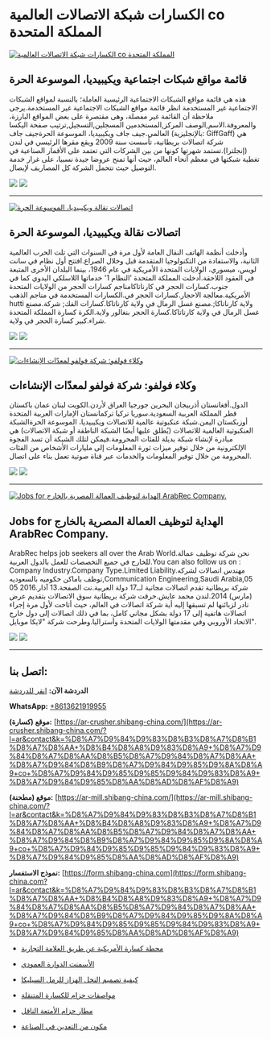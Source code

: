 # الكسارات شبكة الاتصالات العالمية co المملكة المتحدة

<a href="https://swt.shibang-china.com/?l=ar&img&k=%D8%A7%D9%84%D9%83%D8%B3%D8%A7%D8%B1%D8%A7%D8%AA+%D8%B4%D8%A8%D9%83%D8%A9+%D8%A7%D9%84%D8%A7%D8%AA%D8%B5%D8%A7%D9%84%D8%A7%D8%AA+%D8%A7%D9%84%D8%B9%D8%A7%D9%84%D9%85%D9%8A%D8%A9+co+%D8%A7%D9%84%D9%85%D9%85%D9%84%D9%83%D8%A9+%D8%A7%D9%84%D9%85%D8%AA%D8%AD%D8%AF%D8%A9" target="_blank">![الكسارات شبكة الاتصالات العالمية co المملكة المتحدة](http://static.shibang-china.com/all-800x300/852.jpg)</a>

## قائمة مواقع شبكات اجتماعية ويكيبيديا، الموسوعة الحرة
هذه هي قائمة مواقع الشبكات الاجتماعية الرئيسية العاملة؛ بالنسبة لمواقع الشبكات الاجتماعية غير المستخدمة انظر قائمة مواقع الشبكات الاجتماعية غير المستخدمة.يرجى ملاحظة أن القائمة غير مفصلة، وهى مقتصرة على بعض المواقع البارزة، والمعروفة.الاسم,الوصف المركز,المستخدمين المسجلين,التسجيل,ترتيب صفحة اليكسا العالمي.جيف جاف ويكيبيديا، الموسوعة الحرةجيف جاف (بالإنجليزية: GiffGaff) هي شركة اتصالات بريطانية، تأسست سنة 2009 ويقع مقرها الرئيسي في لندن (إنجلترا).تستمد شهرتها كونها من بين الشركات التي تعتمد على الأقمار الصناعية في تغطية شبكتها في معظم أنحاء العالم، حيث أنها تمنح عروضا جيدة نسبيا، على غرار خدمة التوصيل حيث تتحمل الشركة كل المصاريف لإيصال.


<a href="https://whatsapp.shibangsoft.com/WhatsApp.php" target="_blank" title="WhatsApp">![](http://static.shibang-china.com/icon/whatsapp.png)</a> <a href="https://swt.shibang-china.com/?l=ar&icon&k=%D8%A7%D9%84%D9%83%D8%B3%D8%A7%D8%B1%D8%A7%D8%AA+%D8%B4%D8%A8%D9%83%D8%A9+%D8%A7%D9%84%D8%A7%D8%AA%D8%B5%D8%A7%D9%84%D8%A7%D8%AA+%D8%A7%D9%84%D8%B9%D8%A7%D9%84%D9%85%D9%8A%D8%A9+co+%D8%A7%D9%84%D9%85%D9%85%D9%84%D9%83%D8%A9+%D8%A7%D9%84%D9%85%D8%AA%D8%AD%D8%AF%D8%A9" target="_blank">![](http://static.shibang-china.com/icon/chat-ar.png)</a>

---

<a href="https://swt.shibang-china.com/?l=ar&img&k=%D8%A7%D9%84%D9%83%D8%B3%D8%A7%D8%B1%D8%A7%D8%AA+%D8%B4%D8%A8%D9%83%D8%A9+%D8%A7%D9%84%D8%A7%D8%AA%D8%B5%D8%A7%D9%84%D8%A7%D8%AA+%D8%A7%D9%84%D8%B9%D8%A7%D9%84%D9%85%D9%8A%D8%A9+co+%D8%A7%D9%84%D9%85%D9%85%D9%84%D9%83%D8%A9+%D8%A7%D9%84%D9%85%D8%AA%D8%AD%D8%AF%D8%A9" target="_blank">![اتصالات نقالة ويكيبيديا، الموسوعة الحرة](http://static.shibang-china.com/all-800x300/982.jpg)</a>

## اتصالات نقالة ويكيبيديا، الموسوعة الحرة
وأدخلت أنظمة الهاتف النقال العامة لأول مرة في السنوات التي تلت الحرب العالمية الثانية، والاستفادة من التكنولوجيا المتقدمة قبل وخلال الصراع.افتتح أول نظام في سانت لويس، ميسوري، الولايات المتحدة الأمريكية في عام 1946، بينما البلدان الأخرى المتبعة في العقود اللاحقة.أدخلت المملكة المتحدة &#39;النظام 1&#39; خدماتها اللاسلكي اليدوي كما في جنوب.كسارات الحجر في كارناتاكامناجم كسارات الحجر من الولايات المتحدة الأمريكية.معالجة الاحجار.كسارات الحجر في.الكسارات المستخدمة في مناجم الذهب hutti ولاية كارناتاكا;.مصنع غسل الرمال في ولاية كارناتاكا.كسارات الفك; شركة.مصنع غسل الرمال في ولاية كارناتاكا.كسارة الحجر بنغالور ولاية.الكرة كسارة المملكة المتحدة شراء.كبير كسارة الحجر في ولاية.


<a href="https://whatsapp.shibangsoft.com/WhatsApp.php" target="_blank" title="WhatsApp">![](http://static.shibang-china.com/icon/whatsapp.png)</a> <a href="https://swt.shibang-china.com/?l=ar&icon&k=%D8%A7%D9%84%D9%83%D8%B3%D8%A7%D8%B1%D8%A7%D8%AA+%D8%B4%D8%A8%D9%83%D8%A9+%D8%A7%D9%84%D8%A7%D8%AA%D8%B5%D8%A7%D9%84%D8%A7%D8%AA+%D8%A7%D9%84%D8%B9%D8%A7%D9%84%D9%85%D9%8A%D8%A9+co+%D8%A7%D9%84%D9%85%D9%85%D9%84%D9%83%D8%A9+%D8%A7%D9%84%D9%85%D8%AA%D8%AD%D8%AF%D8%A9" target="_blank">![](http://static.shibang-china.com/icon/chat-ar.png)</a>

---

<a href="https://swt.shibang-china.com/?l=ar&img&k=%D8%A7%D9%84%D9%83%D8%B3%D8%A7%D8%B1%D8%A7%D8%AA+%D8%B4%D8%A8%D9%83%D8%A9+%D8%A7%D9%84%D8%A7%D8%AA%D8%B5%D8%A7%D9%84%D8%A7%D8%AA+%D8%A7%D9%84%D8%B9%D8%A7%D9%84%D9%85%D9%8A%D8%A9+co+%D8%A7%D9%84%D9%85%D9%85%D9%84%D9%83%D8%A9+%D8%A7%D9%84%D9%85%D8%AA%D8%AD%D8%AF%D8%A9" target="_blank">![وكلاء فولفو: شركة فولفو لمعدّات الإنشاءات](http://static.shibang-china.com/all-800x300/875.jpg)</a>

## وكلاء فولفو: شركة فولفو لمعدّات الإنشاءات
الدول.أفغانستان أذربيجان البحرين جورجيا العراق لأردن.الكويت لبنان عمان باكستان قطر المملكة العربية السعودية.سوريا تركيا تركمانستان الإمارات العربية المتحدة أوزبكستان اليمن.شبكة عنكبوتية عالمية للاتصالات ويكيبيديا، الموسوعة الحرةالشبكة العنكبوتية العالمية للاتصالات (يُطلق عليها أيضًا الشبكة الناطقة أو شبكة الاتصالات) هي مبادرة لإنشاء شبكة بديلة للفئات المحرومة.فيمكن لتلك الشبكة أن تسد الفجوة الإلكترونية من خلال توفير ميزات ثورة المعلومات إلى مليارات الأشخاص من الفئات المحرومة من خلال توفير المعلومات والخدمات عبر قناة صوتية تعمل بناء على اتصال.


<a href="https://whatsapp.shibangsoft.com/WhatsApp.php" target="_blank" title="WhatsApp">![](http://static.shibang-china.com/icon/whatsapp.png)</a> <a href="https://swt.shibang-china.com/?l=ar&icon&k=%D8%A7%D9%84%D9%83%D8%B3%D8%A7%D8%B1%D8%A7%D8%AA+%D8%B4%D8%A8%D9%83%D8%A9+%D8%A7%D9%84%D8%A7%D8%AA%D8%B5%D8%A7%D9%84%D8%A7%D8%AA+%D8%A7%D9%84%D8%B9%D8%A7%D9%84%D9%85%D9%8A%D8%A9+co+%D8%A7%D9%84%D9%85%D9%85%D9%84%D9%83%D8%A9+%D8%A7%D9%84%D9%85%D8%AA%D8%AD%D8%AF%D8%A9" target="_blank">![](http://static.shibang-china.com/icon/chat-ar.png)</a>

---

<a href="https://swt.shibang-china.com/?l=ar&img&k=%D8%A7%D9%84%D9%83%D8%B3%D8%A7%D8%B1%D8%A7%D8%AA+%D8%B4%D8%A8%D9%83%D8%A9+%D8%A7%D9%84%D8%A7%D8%AA%D8%B5%D8%A7%D9%84%D8%A7%D8%AA+%D8%A7%D9%84%D8%B9%D8%A7%D9%84%D9%85%D9%8A%D8%A9+co+%D8%A7%D9%84%D9%85%D9%85%D9%84%D9%83%D8%A9+%D8%A7%D9%84%D9%85%D8%AA%D8%AD%D8%AF%D8%A9" target="_blank">![Jobs for الهداية لتوظيف العمالة المصرية بالخارج ArabRec Company.](http://static.shibang-china.com/all-800x300/985.jpg)</a>

## Jobs for الهداية لتوظيف العمالة المصرية بالخارج ArabRec Company.
ArabRec helps job seekers all over the Arab World.نحن شركة توظيف عمالة للخارج في جميع التخصصات للعمل بالدول العربية.You can also follow us on : Company Industry.Company Type.Limited Liability.مهندس اتصالات لشركه توظف باماكن حكوميه بالسعوديه,Communication Engineering,Saudi Arabia,05 05 2016.شركة بريطانية تقدم اتصالات مجانية لــ17 دولة العربية.نت الصفحة.13 آذار (مارس) 2014.لندن محمد عايش.حرقت شركة بريطانية سوق الاتصالات بتقديم عرض نادر لزبائنها لم تسبقها إليه أية شركة اتصالات في العالم، حيث أتاحت لأول مرة إجراء اتصالات هاتفية إلى 17 دولة بشكل مجاني كامل، بما في ذلك اتصالات إلى دول خارج الاتحاد الأوروبي وفي مقدمتها الولايات المتحدة وأستراليا.وطرحت شركة &quot;لايكا موبايل&quot;.


<a href="https://whatsapp.shibangsoft.com/WhatsApp.php" target="_blank" title="WhatsApp">![](http://static.shibang-china.com/icon/whatsapp.png)</a> <a href="https://swt.shibang-china.com/?l=ar&icon&k=%D8%A7%D9%84%D9%83%D8%B3%D8%A7%D8%B1%D8%A7%D8%AA+%D8%B4%D8%A8%D9%83%D8%A9+%D8%A7%D9%84%D8%A7%D8%AA%D8%B5%D8%A7%D9%84%D8%A7%D8%AA+%D8%A7%D9%84%D8%B9%D8%A7%D9%84%D9%85%D9%8A%D8%A9+co+%D8%A7%D9%84%D9%85%D9%85%D9%84%D9%83%D8%A9+%D8%A7%D9%84%D9%85%D8%AA%D8%AD%D8%AF%D8%A9" target="_blank">![](http://static.shibang-china.com/icon/chat-ar.png)</a>

---
## اتصل بنا:

**الدردشة الآن:** [انقر للدردشة](https://swt.shibang-china.com?l=ar&contact&k=%D8%A7%D9%84%D9%83%D8%B3%D8%A7%D8%B1%D8%A7%D8%AA+%D8%B4%D8%A8%D9%83%D8%A9+%D8%A7%D9%84%D8%A7%D8%AA%D8%B5%D8%A7%D9%84%D8%A7%D8%AA+%D8%A7%D9%84%D8%B9%D8%A7%D9%84%D9%85%D9%8A%D8%A9+co+%D8%A7%D9%84%D9%85%D9%85%D9%84%D9%83%D8%A9+%D8%A7%D9%84%D9%85%D8%AA%D8%AD%D8%AF%D8%A9)

**WhatsApp:**  [+8613621919955](https://whatsapp.shibangsoft.com/WhatsApp.php)

**موقع (كسارة):** [https://ar-crusher.shibang-china.com/](https://ar-crusher.shibang-china.com/?l=ar&contact&k=%D8%A7%D9%84%D9%83%D8%B3%D8%A7%D8%B1%D8%A7%D8%AA+%D8%B4%D8%A8%D9%83%D8%A9+%D8%A7%D9%84%D8%A7%D8%AA%D8%B5%D8%A7%D9%84%D8%A7%D8%AA+%D8%A7%D9%84%D8%B9%D8%A7%D9%84%D9%85%D9%8A%D8%A9+co+%D8%A7%D9%84%D9%85%D9%85%D9%84%D9%83%D8%A9+%D8%A7%D9%84%D9%85%D8%AA%D8%AD%D8%AF%D8%A9)

**موقع (مطحنة):** [https://ar-mill.shibang-china.com/](https://ar-mill.shibang-china.com/?l=ar&contact&k=%D8%A7%D9%84%D9%83%D8%B3%D8%A7%D8%B1%D8%A7%D8%AA+%D8%B4%D8%A8%D9%83%D8%A9+%D8%A7%D9%84%D8%A7%D8%AA%D8%B5%D8%A7%D9%84%D8%A7%D8%AA+%D8%A7%D9%84%D8%B9%D8%A7%D9%84%D9%85%D9%8A%D8%A9+co+%D8%A7%D9%84%D9%85%D9%85%D9%84%D9%83%D8%A9+%D8%A7%D9%84%D9%85%D8%AA%D8%AD%D8%AF%D8%A9)

**نموذج الاستفسار:** [https://form.shibang-china.com](https://form.shibang-china.com?l=ar&contact&k=%D8%A7%D9%84%D9%83%D8%B3%D8%A7%D8%B1%D8%A7%D8%AA+%D8%B4%D8%A8%D9%83%D8%A9+%D8%A7%D9%84%D8%A7%D8%AA%D8%B5%D8%A7%D9%84%D8%A7%D8%AA+%D8%A7%D9%84%D8%B9%D8%A7%D9%84%D9%85%D9%8A%D8%A9+co+%D8%A7%D9%84%D9%85%D9%85%D9%84%D9%83%D8%A9+%D8%A7%D9%84%D9%85%D8%AA%D8%AD%D8%AF%D8%A9)

* [محطة كسارة الأمريكية عن طريق العلامة التجارية](../30/%D9%85%D8%AD%D8%B7%D8%A9%20%D9%83%D8%B3%D8%A7%D8%B1%D8%A9%20%D8%A7%D9%84%D8%A3%D9%85%D8%B1%D9%8A%D9%83%D9%8A%D8%A9%20%D8%B9%D9%86%20%D8%B7%D8%B1%D9%8A%D9%82%20%D8%A7%D9%84%D8%B9%D9%84%D8%A7%D9%85%D8%A9%20%D8%A7%D9%84%D8%AA%D8%AC%D8%A7%D8%B1%D9%8A%D8%A9.md)

* [الأسمنت الدوارة العمودي](../28/%D8%A7%D9%84%D8%A3%D8%B3%D9%85%D9%86%D8%AA%20%D8%A7%D9%84%D8%AF%D9%88%D8%A7%D8%B1%D8%A9%20%D8%A7%D9%84%D8%B9%D9%85%D9%88%D8%AF%D9%8A.md)

* [كيفية تصميم النخل الهزاز للرمل السيليكا](../30/%D9%83%D9%8A%D9%81%D9%8A%D8%A9%20%D8%AA%D8%B5%D9%85%D9%8A%D9%85%20%D8%A7%D9%84%D9%86%D8%AE%D9%84%20%D8%A7%D9%84%D9%87%D8%B2%D8%A7%D8%B2%20%D9%84%D9%84%D8%B1%D9%85%D9%84%20%D8%A7%D9%84%D8%B3%D9%8A%D9%84%D9%8A%D9%83%D8%A7.md)

* [مواصفات حزام للكسارة المتنقلة](../30/%D9%85%D9%88%D8%A7%D8%B5%D9%81%D8%A7%D8%AA%20%D8%AD%D8%B2%D8%A7%D9%85%20%D9%84%D9%84%D9%83%D8%B3%D8%A7%D8%B1%D8%A9%20%D8%A7%D9%84%D9%85%D8%AA%D9%86%D9%82%D9%84%D8%A9.md)

* [مطار حزام الأمتعة الناقل](../27/%D9%85%D8%B7%D8%A7%D8%B1%20%D8%AD%D8%B2%D8%A7%D9%85%20%D8%A7%D9%84%D8%A3%D9%85%D8%AA%D8%B9%D8%A9%20%D8%A7%D9%84%D9%86%D8%A7%D9%82%D9%84.md)

* [مكون من التعدين في الصناعة](../28/%D9%85%D9%83%D9%88%D9%86%20%D9%85%D9%86%20%D8%A7%D9%84%D8%AA%D8%B9%D8%AF%D9%8A%D9%86%20%D9%81%D9%8A%20%D8%A7%D9%84%D8%B5%D9%86%D8%A7%D8%B9%D8%A9.md)